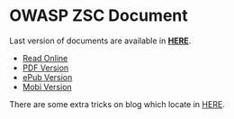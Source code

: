 # OWASP ZSC Document
Last version of documents are available in **[HERE](https://www.gitbook.com/book/ali-razmjoo/owasp-zsc/details)**.
 * [Read Online](https://ali-razmjoo.gitbooks.io/owasp-zsc/content/)
 * [PDF Version](https://www.gitbook.com/download/pdf/book/ali-razmjoo/owasp-zsc)
 * [ePub Version](https://www.gitbook.com/download/epub/book/ali-razmjoo/owasp-zsc)
 * [Mobi Version](https://www.gitbook.com/download/mobi/book/ali-razmjoo/owasp-zsc)

There are some extra tricks on blog which locate in [HERE](http://zsc.z3r0d4y.com/blog/archives).